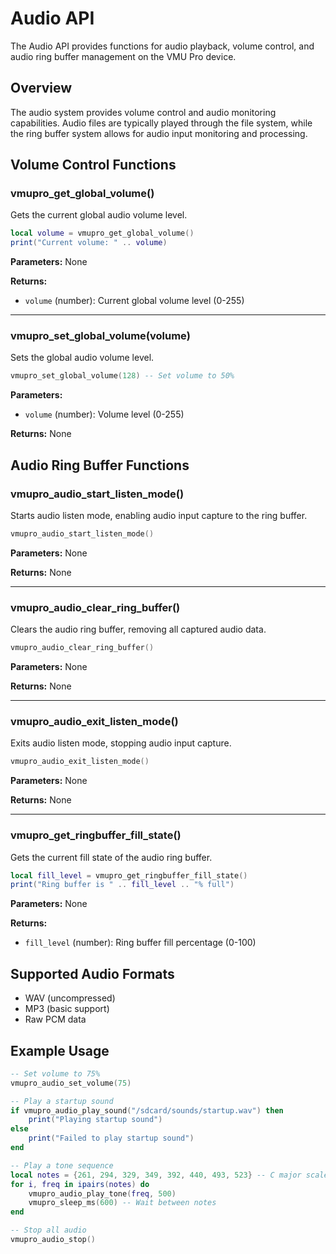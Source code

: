 # Audio API

The Audio API provides functions for audio playback, volume control, and audio ring buffer management on the VMU Pro device.

## Overview

The audio system provides volume control and audio monitoring capabilities. Audio files are typically played through the file system, while the ring buffer system allows for audio input monitoring and processing.

## Volume Control Functions

### vmupro_get_global_volume()

Gets the current global audio volume level.

```lua
local volume = vmupro_get_global_volume()
print("Current volume: " .. volume)
```

**Parameters:** None

**Returns:**
- `volume` (number): Current global volume level (0-255)

---

### vmupro_set_global_volume(volume)

Sets the global audio volume level.

```lua
vmupro_set_global_volume(128) -- Set volume to 50%
```

**Parameters:**
- `volume` (number): Volume level (0-255)

**Returns:** None

## Audio Ring Buffer Functions

### vmupro_audio_start_listen_mode()

Starts audio listen mode, enabling audio input capture to the ring buffer.

```lua
vmupro_audio_start_listen_mode()
```

**Parameters:** None

**Returns:** None

---

### vmupro_audio_clear_ring_buffer()

Clears the audio ring buffer, removing all captured audio data.

```lua
vmupro_audio_clear_ring_buffer()
```

**Parameters:** None

**Returns:** None

---

### vmupro_audio_exit_listen_mode()

Exits audio listen mode, stopping audio input capture.

```lua
vmupro_audio_exit_listen_mode()
```

**Parameters:** None

**Returns:** None

---

### vmupro_get_ringbuffer_fill_state()

Gets the current fill state of the audio ring buffer.

```lua
local fill_level = vmupro_get_ringbuffer_fill_state()
print("Ring buffer is " .. fill_level .. "% full")
```

**Parameters:** None

**Returns:**
- `fill_level` (number): Ring buffer fill percentage (0-100)

## Supported Audio Formats

- WAV (uncompressed)
- MP3 (basic support)
- Raw PCM data

## Example Usage

```lua
-- Set volume to 75%
vmupro_audio_set_volume(75)

-- Play a startup sound
if vmupro_audio_play_sound("/sdcard/sounds/startup.wav") then
    print("Playing startup sound")
else
    print("Failed to play startup sound")
end

-- Play a tone sequence
local notes = {261, 294, 329, 349, 392, 440, 493, 523} -- C major scale
for i, freq in ipairs(notes) do
    vmupro_audio_play_tone(freq, 500)
    vmupro_sleep_ms(600) -- Wait between notes
end

-- Stop all audio
vmupro_audio_stop()
```